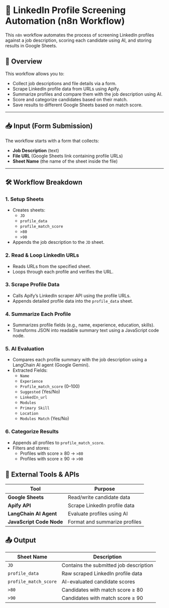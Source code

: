 # 🚀 LinkedIn Profile Screening Automation (n8n Workflow)

This `n8n` workflow automates the process of screening LinkedIn profiles against a job description, scoring each candidate using AI, and storing results in Google Sheets.



## 📌 Overview

This workflow allows you to:
- Collect job descriptions and file details via a form.
- Scrape LinkedIn profile data from URLs using Apify.
- Summarize profiles and compare them with the job description using AI.
- Score and categorize candidates based on their match.
- Save results to different Google Sheets based on match score.

---

## 📥 Input (Form Submission)

The workflow starts with a form that collects:
- **Job Description** (text)
- **File URL** (Google Sheets link containing profile URLs)
- **Sheet Name** (the name of the sheet inside the file)

---

## 🛠️ Workflow Breakdown

### 1. **Setup Sheets**
- Creates sheets:
  - `JD`
  - `profile_data`
  - `profile_match_score`
  - `>80`
  - `>90`
- Appends the job description to the `JD` sheet.

### 2. **Read & Loop LinkedIn URLs**
- Reads URLs from the specified sheet.
- Loops through each profile and verifies the URL.

### 3. **Scrape Profile Data**
- Calls Apify’s LinkedIn scraper API using the profile URLs.
- Appends detailed profile data into the `profile_data` sheet.

### 4. **Summarize Each Profile**
- Summarizes profile fields (e.g., name, experience, education, skills).
- Transforms JSON into readable summary text using a JavaScript code node.

### 5. **AI Evaluation**
- Compares each profile summary with the job description using a LangChain AI agent (Google Gemini).
- Extracted Fields:
  - `Name`
  - `Experience`
  - `Profile_match_score` (0–100)
  - `Suggested` (Yes/No)
  - `LinkedIn_url`
  - `Modules`
  - `Primary Skill`
  - `Location`
  - `Modules Match` (Yes/No)

### 6. **Categorize Results**
- Appends all profiles to `profile_match_score`.
- Filters and stores:
  - Profiles with score ≥ 80 → `>80`
  - Profiles with score ≥ 90 → `>90`


## 🔗 External Tools & APIs

| Tool                     | Purpose                      |
|--------------------------|------------------------------|
| **Google Sheets**        | Read/write candidate data    |
| **Apify API**            | Scrape LinkedIn profile data |
| **LangChain AI Agent**   | Evaluate profiles using AI   |
| **JavaScript Code Node** | Format and summarize profiles|


## 📤 Output

| Sheet Name         | Description                             |
|--------------------|-----------------------------------------|
| `JD`               | Contains the submitted job description  |
| `profile_data`     | Raw scraped LinkedIn profile data       |
| `profile_match_score` | AI-evaluated candidate scores       |
| `>80`              | Candidates with match score ≥ 80        |
| `>90`              | Candidates with match score ≥ 90        |



